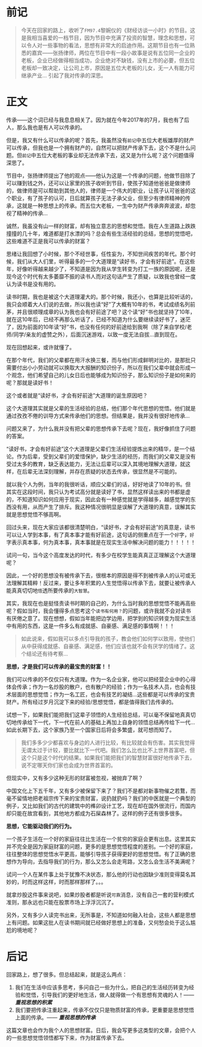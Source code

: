 # 前记
> 今天在回家的路上，收听了`FM97.4`黎婉仪的《财经访谈一小时》的节目。这是我相当喜爱的一档节目，因为节目中充满了投资的智慧，理念和思想，可以令人对一些事物的看法，思想有非常大的启迪作用。这期节目也有一位熟悉的嘉宾——张扬律师，两位在节目中有一段小故事是说有五位同一企业的老板，企业已经做得相当成功，企业绝对不缺钱，没有上市的必要，但五位老板却一致决定，让公司上市，原因是五位大老板的儿女，无一人有能力可继承产业... 引起了我对传承的深思。

# 正文
传承——这个词已经与我息息相关了。因为就在今年2017年的7月，我也有了后人，那么我也是有人可以传承的。

但是，我又有什么可以传承的呢？首先，我虽然没有`前记`中五位大老板雄厚的财产可以传承，但我也是一个拥有财产的，自然可以把财产传承下去，这个不是什么问题。但`前记`中五位大老板的事业却无法传承下去，这又是为什么呢？这个问题值得深思了。

节目中，张扬律师提出了他的观点——他认为这是一个传承的问题，他做节目除了可以赚到钱之外，还可以让家里的孩子收听到节目，使孩子知道他爸爸是做律师的，做律师是可以帮助到其他人的，律师是一个伟大的职业，让孩子认可爸爸的这个职业，有了孩子的认可，日后就算孩子无法子承父业，但至少有律师精神的传承，这就是一种思想上的传承。而五位大老板，一生中为财产传承奔奔波波，却忽视了精神的传承...

诚然，我虽没有山一样的财富，却有独立意志的思想和觉悟。我在人生道路上跌跌撞撞的几十年，难道都是打水漂的吗？总会有些生活经验的总结，思想的觉悟吧，这些难道不正是我可以传承的财富？

思绪让我回想了小时候，那个不经世事，任性妄为，不知世间疾苦的年代。那个时候，我们从大人们里，听得最多的一个大道理是“读好书，才会有好前途”。在这些年，好像听得越来越少了，不知道是因为我从学生转变为打工一族的原因呢，还是现今这个时代有太多萎靡不振的读书人而对这句话产生了质疑，以致我也曾经一度认为读书是没有用的。

读书时期，我也是被这个大道理灌大的。那个时候，我还小，也算是比较听话的，我只会顺着大人们说的去做，所以我也读“好”了大概有10年的书，考试成绩名列前茅，并且很顺理成章的认为我也会有好前途了吧？这个读“好”书也就坚持了10年，就在这10年后，已经不再那么听话了，已经不知道为什么要继续读好书了，迷茫了，因为前面的10年读“好”书，也没有任何的好前途给到我啊（除了来自学校/老师/同学/亲友的虚赞之外），后面沉迷游戏，以致一度无法自拔...直到现在。

现在回想起来，或许就懂了。

在那个年代，我们的父辈都在用汗水换三餐，而与他们形成鲜明对比的，是那批只需要付出小小劳动就可以换取大大报酬的知识份子，所以在我们父辈中就会形成一个观念，他们希望自己的儿女日后也能够成为知识份子，那么知识份子是如何来的呢？那就是读好书！

这个或者就是“读好书，才会有好前途”大道理的诞生原因吧？

这个大道理其实就是父辈的生活经验的总结，他们那个年代思想的觉悟。他们就是通过孜孜不倦的训导方式来传承他们的思想。但结果是，我并没有很好地传承...

问题又来了，为什么我并没有把父辈的思想传承下去呢？现在，我好像抓住了问题的答案。

“读好书，才会有好前途”这个大道理是父辈们生活经验提炼出来的精华，是一个结论。作为后辈，受到父辈们的爱惜保护，缺少生活的经历，而我们的父辈又是没有受过太多的教育，缺乏表达能力，无法让后辈可以深入其境地理解大道理，就这样，在后辈无法深刻理解，并存在质疑的状态去传承，很显然是不可能的。

就以我个人为例，当年的我很听话，顺应父辈们的话，好好地读了10年的书。但其实在这段时间，我只认为考试高分就是读好了书，显然这样读出来的书都是虚的，不知道知识如何应用于现实，因此会有一种感觉就是学得越多，越感觉学的东西没有用，从而产生了排斥。我这种情况很明显是误解了大道理的真意，误解其实就是思想觉悟不够高啊。

回过头来，现在大家应该都很清楚明白，“读好书，才会有好前途”的真意是，读书可以让人学到本事，有了真本事才能有好前途，这句话的侧重点在于一个`好`字，`好`字表示真本事，何为真本事，真本事就是在现实生活中解决问题的能力！！！！！

试问一句，当今这个高度发达的时代，有多少在校学生能真真正正理解这个大道理呢？

因此，一个好的思想没有被传承下去，很根本的原因是得不到被传承人的认可或无法理解其精粹！反过来，要让多年积累的人生觉悟得以传承下去，就要让被传承人能真真切切地`悟`透所要传承的`大智慧`。

其实，我现在也是挺怪责读书时期的自己的，为什么当时我的思想觉悟不能再高些呢？假如当时，我会懂得多点思考这个`读书有何用？`的问题，或许我就不会对读书有厌倦之意了。现在想想，假如当年能把边学边用，把学到的知识转变为现实生活中有用的东西，这是一件多么有成就感、自豪感、满足感的事情啊！！！

> 如此说来，假如我可以多点引导我的孩子，教会他们如何学以致用，使他们从中获得成就感、自豪感、满足感，他们应该也就不会有厌学的情绪了。这个结论还有待考察...

**思想，才是我们可以传承的最宝贵的财富！！**

我们可以传承的不仅仅只有大道理。作为一名企业家，他可以把经营企业中的心得体会传承；作为一名炒股的散户，也有散户的经验；作为一名技术人员，也会有技术层面的思想觉悟；作为一名工匠，也会有技艺的凝结...这些都是可以传承的宝贵财产。所有经过岁月沉淀下来的经验/思想觉悟，都是值得我们去传承的。

试想一下，如果我们能把我们这辈子领悟的人生经验总结，可以毫不保留地真真切切地传承给下一代，下一代在前人的基础上再加上自身的领悟总结再传给下一代...如此长期下去，这个家族乃至一个国家日后将会多繁盛，就可想而知了。

> 我们多多少少都喜欢与身边的人进行比较，有比较就会有伤害。其实我觉得无谓太过于计较，要比就比下一代吧。我们怎么比也比不上世界首富吧，但这个只是这个时代的结果。如果我们能把我们的智慧财富很好地传承下去，说不定哪天你们家也会成为世界首富的。

但现实中，又有多少这种无形的财富被忽视，被抛弃了啊？

中国文化上下五千年，又有多少被保留下来了？我们不是都对新事物催之若鶩，而毫不留情地把老祖宗传下来的宝贵财富，说扔就扔吗？我们的中医就是一个典型的例子，又比如我们的古代的建筑中的榫卯设计工艺，现在却在国外很流行，而国内却只能在故宫看到，其他地方都成为石屎森林了。这样的例子还有很多很多。

**思想，它能驱动我们的行为。**

一个孩子生活在一个好的家庭往往比生活在一个贫穷的家庭会更有出息。这里其实并不完全是因为家庭财富的问题，更多的是思想觉悟程度的差别。一个好的家庭，往往整体的思想觉悟水平更高，能够引导孩子获得更好的思想觉悟。有了正确的思想作为导向，去指导我们的行为，那么又怎么会走弯路，又怎么会生活不美满呢？

试问一个人在某件事上处于犹豫不决状态，那么他的行动也因缺少准则变得莫名其妙的，时而这样这样，时而那样那样了。。。

就拿炒股这件事来说吧，如果炒股者都是听说`可靠`消息，没有自己一套的营利模式准则，那永远也只能在股票市场上浮浮沉沉了。

另外，又有多少人读完书出来，无所事是，不知道如何融入社会，这些人都是思想上有问题。如果这批人在读书期间就已经做好思想上的准备，又何愁会处于这么尴尬的境地呢？


# 后记
回家路上，想了很多。但总结起来，就是这么两点：

1. 我们在生活中应该多思考，多问自己一些为什么，把自己的生活经历转变为经验和觉悟，引导我们的更好地生活，做人就得做一个有思想有灵魂的人！—— ***重视思想的积累***
2. 我们要把传承注重起来，传承不仅仅只是物质财富的传承，更重要是思想觉悟上面的传承。—— ***重视思想的传承***

这篇文章也会作为我个人的思想财富。日后，我会写更多这类型的文章，会把个人的一些思想觉悟领悟都写下来，作为财富传承下去。










